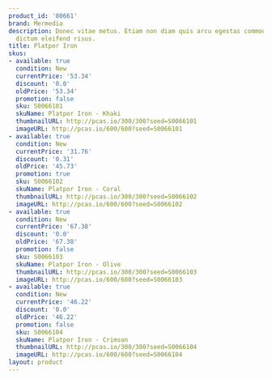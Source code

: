 ```yaml
---
product_id: '00661'
brand: Mermedia
description: Donec vitae metus. Etiam non diam quis arcu egestas commodo. Aliquam
  dictum eleifend risus.
title: Platpor Iron
skus:
- available: true
  condition: New
  currentPrice: '53.34'
  discount: '0.0'
  oldPrice: '53.34'
  promotion: false
  sku: S0066101
  skuName: Platpor Iron - Khaki
  thumbnailURL: http://pcas.io/300/300?seed=S0066101
  imageURL: http://pcas.io/600/600?seed=S0066101
- available: true
  condition: New
  currentPrice: '31.76'
  discount: '0.31'
  oldPrice: '45.73'
  promotion: true
  sku: S0066102
  skuName: Platpor Iron - Coral
  thumbnailURL: http://pcas.io/300/300?seed=S0066102
  imageURL: http://pcas.io/600/600?seed=S0066102
- available: true
  condition: New
  currentPrice: '67.38'
  discount: '0.0'
  oldPrice: '67.38'
  promotion: false
  sku: S0066103
  skuName: Platpor Iron - Olive
  thumbnailURL: http://pcas.io/300/300?seed=S0066103
  imageURL: http://pcas.io/600/600?seed=S0066103
- available: true
  condition: New
  currentPrice: '46.22'
  discount: '0.0'
  oldPrice: '46.22'
  promotion: false
  sku: S0066104
  skuName: Platpor Iron - Crimson
  thumbnailURL: http://pcas.io/300/300?seed=S0066104
  imageURL: http://pcas.io/600/600?seed=S0066104
layout: product
---
```

